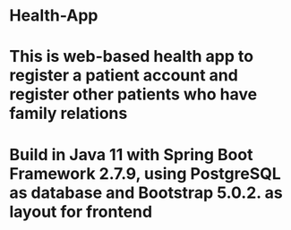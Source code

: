 # Health-App
# This is web-based health app to register a patient account and register other patients who have family relations
# Build in Java 11 with Spring Boot Framework 2.7.9, using PostgreSQL as database and Bootstrap 5.0.2. as layout for frontend
